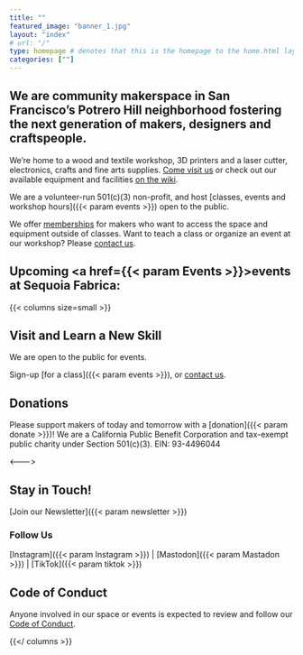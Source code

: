 ```yaml
---
title: ""
featured_image: "banner_1.jpg"
layout: "index"
# url: "/"
type: homepage # denotes that this is the homepage to the home.html layout
categories: [""]
---
```


## We are community makerspace in San Francisco’s Potrero Hill neighborhood fostering the next generation of makers, designers and craftspeople.

We’re home to a wood and textile workshop, 3D printers and a laser cutter, electronics, crafts and fine arts supplies. [Come visit us](](https://maps.app.goo.gl/7fiutyz9KxsT1eXc7)) or check out our available equipment and facilities [on the wiki](https://wiki.sequoiafabrica.org/wiki/Main_Page).

We are a volunteer-run 501(c)(3) non-profit, and host [classes, events and workshop hours]({{< param events >}}) open to the public.

We offer [memberships](/membership) for makers who want to access the space and equipment outside of classes. Want to teach a class or organize an event at our workshop? Please [contact us](/contact).

## Upcoming <a href={{< param Events >}}>events</a> at Sequoia Fabrica:
<div id="calendar">
<div id="calendar-view"></div>
</div>


{{< columns size=small >}}
## Visit and Learn a New Skill

We are open to the public for events.

Sign-up [for a class]({{< param events >}}), or [contact us](/contact).


## Donations
Please support makers of today and tomorrow with a [donation]({{< param donate >}})! We are a California Public Benefit Corporation and tax-exempt public charity under Section 501(c)(3). EIN: 93-4496044

<--->

## Stay in Touch!
[Join our Newsletter]({{< param newsletter >}})

### Follow Us
[Instagram]({{< param Instagram >}})  |  [Mastodon]({{< param Mastadon >}})  |  [TikTok]({{< param tiktok >}})
    
## Code of Conduct
Anyone involved in our space or events is expected to review and follow our [Code of Conduct](/code-of-contact).

{{</ columns >}}



